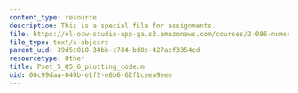 ```yaml
---
content_type: resource
description: This is a special file for assignments.
file: https://ol-ocw-studio-app-qa.s3.amazonaws.com/courses/2-086-numerical-computation-for-mechanical-engineers-fall-2012/06c99daa049be1f2e6b662f1ceea9eee_Pset_5_Q5_6_plotting_code.m
file_type: text/x-objcsrc
parent_uid: 39d5c010-34bb-c7d4-bd0c-427acf3354cd
resourcetype: Other
title: Pset_5_Q5_6_plotting_code.m
uid: 06c99daa-049b-e1f2-e6b6-62f1ceea9eee
---
```

